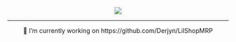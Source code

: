<div align=center>
  <img src="https://github-readme-stats.vercel.app/api?username=Derjyn&hide=contribs,prs&show_icons=true&theme=github_dark_dimmed"/>
</div>

-------

<div align=center>
  👷 I’m currently working on https://github.com/Derjyn/LilShopMRP
</div>
